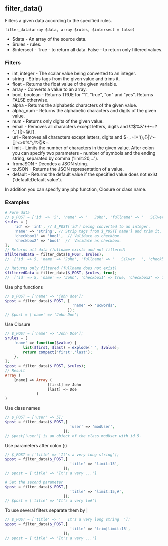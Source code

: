 ## filter_data()  
Filters a given data according to the specified rules.

```filter_data(array $data, array $rules, $intersect = false)```
 - $data - An array of the source data.
 - $rules - rules.
 - $intersect - True - to return all data. False - to return only filtered values. 
 
 ### Filters
 - int, integer - The scalar value being converted to an integer.
 - string - Strips tags from the given value and trims it.
 - float - Returns the float value of the given variable.
 - array - Converts a value to an array.
 - bool, boolean - Returns TRUE for "1", "true", "on" and "yes". Returns FALSE otherwise. 
 - alpha - Returns the alphabetic characters of the given value.
 - alpha_num - Returns the alphabetic characters and digits of the given value.
 - num - Returns only digits of the given value.
 - email - Removes all characters except letters, digits and !#$%&'*+-=?^_`{|}~@.[]. 
 - url - Removes all characters except letters, digits and $-_.+!*'(),{}|\\^~[]`<>#%";/?:@&=.
 - limit - Limits the number of characters in the given value. After colon you can specify two parameters - number of symbols and the ending string, separated by comma ('limit:20,...').
 - fromJSON - Decodes a JSON string.
 - toJSON -  Returns the JSON representation of a value.
 - default - Returns the default value if the specified value does not exist ('default:Default value').
 
 In addition you can specify any php function, Closure or class name.
 
 ### Examples
```php
# Form data
// $_POST = ['id' => '5', 'name' => '   John', 'fullname' => '   Silver   ', 'checkbox1' => 'on']
$rules = [
	'id' => 'int', // $_POST['id'] being converted to an integer.
	'name' => 'string', // Strip tags from $_POST['name'] and trim it.
	'checkbox1' => 'bool',  // Validate as checkbox.
	'checkbox2' => 'bool'  //  Validate as checkbox.
];
// Returns all data (fullname exists and not filtered)
$filteredData = filter_data($_POST, $rules);
//  ['id' => 5, 'name' => 'John', 'fullname' => '   Silver   ', 'checkbox1' => true, 'checkbox2' => false]

// Returns only filtered (fullname does not exist)
$filteredData = filter_data($_POST, $rules, true);
//  ['id' => 5, 'name' => 'John', 'checkbox1' => true, 'checkbox2' => false]
```
Use php functions
```php
// $_POST = ['name' => 'john doe'];
$post = filter_data($_POST, [
                              'name' => 'ucwords',
                            ]);
// $post = ['name' => 'John Doe']
```
Use Closure
```php
// $_POST = ['name' => 'John Doe'];
$rules = [
	'name' => function($value) {
		list($first, $last) = explode(' ', $value);
		return compact('first','last'); 
	},
];
$post = filter_data($_POST, $rules);
// Result 
Array (
    [name] => Array (
                   [first] => John
                   [last] => Doe
              )
)
```
Use class names
```php
// $_POST = ['user' => 5];
$post = filter_data($_POST,[
                             'user' => 'modUser',
                          ]);
// $post['user'] is an object of the class modUser with id 5. 
```
Use parameters after colon (:)
```php
// $_POST = ['title' => 'It's a very long string'];
$post = filter_data($_POST,[
                             'title' => 'limit:15',
                          ]);
// $post = ['title' => 'It's a very ...']

# Set the second parameter
$post = filter_data($_POST,[
                             'title' => 'limit:15,#',
                          ]);
// $post = ['title' => 'It's a very lo#']
```
To use several filters separate them by |
```php
// $_POST = ['title' => '   It's a very long string  '];
$post = filter_data($_POST,[
                             'title' => 'trim|limit:15',
                          ]);
// $post = ['title' => 'It's a very ...']
```